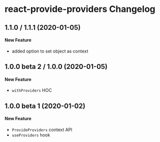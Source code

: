 # react-provide-providers Changelog

## 1.1.0 / 1.1.1 (2020-01-05)
#### New Feature
- added option to set object as context

## 1.0.0 beta 2 / 1.0.0 (2020-01-05)
#### New Feature
- `withProviders` HOC

## 1.0.0 beta 1 (2020-01-02)
#### New Feature
- `ProvideProviders` context API
- `useProviders` hook
